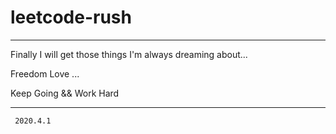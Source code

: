 # leetcode-rush

---
Finally I will get those things I'm always dreaming about...

Freedom Love ...

Keep Going && Work Hard

---

     2020.4.1
